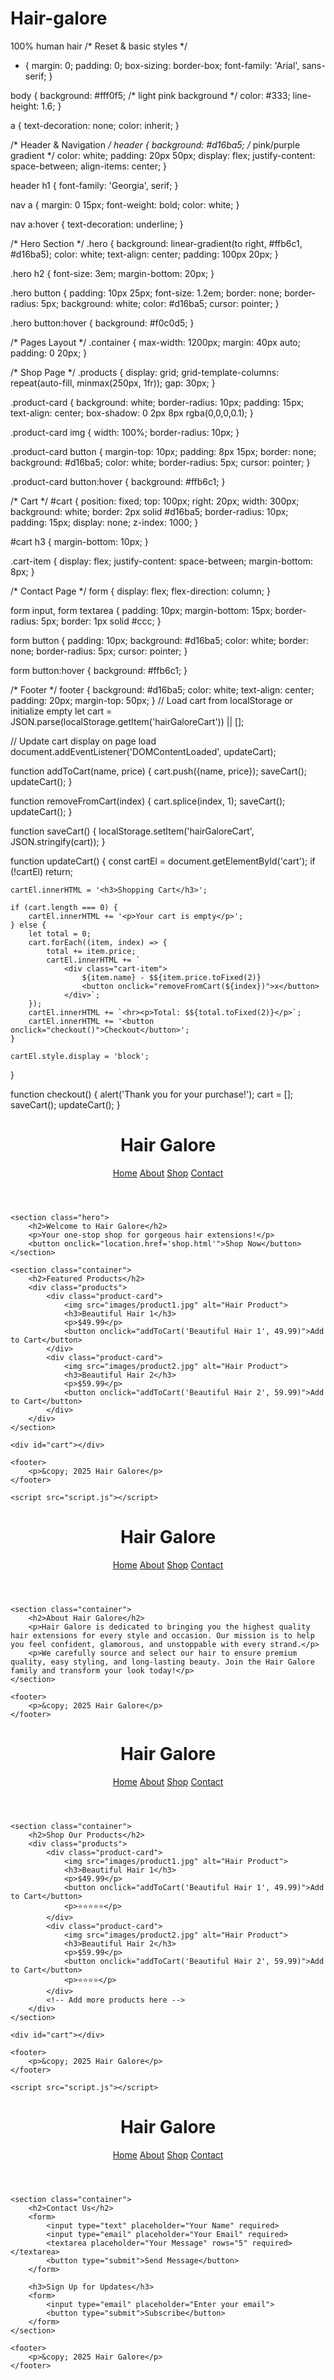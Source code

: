 # Hair-galore
100% human hair 
/* Reset & basic styles */
* {
    margin: 0;
    padding: 0;
    box-sizing: border-box;
    font-family: 'Arial', sans-serif;
}

body {
    background: #fff0f5; /* light pink background */
    color: #333;
    line-height: 1.6;
}

a {
    text-decoration: none;
    color: inherit;
}

/* Header & Navigation */
header {
    background: #d16ba5; /* pink/purple gradient */
    color: white;
    padding: 20px 50px;
    display: flex;
    justify-content: space-between;
    align-items: center;
}

header h1 {
    font-family: 'Georgia', serif;
}

nav a {
    margin: 0 15px;
    font-weight: bold;
    color: white;
}

nav a:hover {
    text-decoration: underline;
}

/* Hero Section */
.hero {
    background: linear-gradient(to right, #ffb6c1, #d16ba5);
    color: white;
    text-align: center;
    padding: 100px 20px;
}

.hero h2 {
    font-size: 3em;
    margin-bottom: 20px;
}

.hero button {
    padding: 10px 25px;
    font-size: 1.2em;
    border: none;
    border-radius: 5px;
    background: white;
    color: #d16ba5;
    cursor: pointer;
}

.hero button:hover {
    background: #f0c0d5;
}

/* Pages Layout */
.container {
    max-width: 1200px;
    margin: 40px auto;
    padding: 0 20px;
}

/* Shop Page */
.products {
    display: grid;
    grid-template-columns: repeat(auto-fill, minmax(250px, 1fr));
    gap: 30px;
}

.product-card {
    background: white;
    border-radius: 10px;
    padding: 15px;
    text-align: center;
    box-shadow: 0 2px 8px rgba(0,0,0,0.1);
}

.product-card img {
    width: 100%;
    border-radius: 10px;
}

.product-card button {
    margin-top: 10px;
    padding: 8px 15px;
    border: none;
    background: #d16ba5;
    color: white;
    border-radius: 5px;
    cursor: pointer;
}

.product-card button:hover {
    background: #ffb6c1;
}

/* Cart */
#cart {
    position: fixed;
    top: 100px;
    right: 20px;
    width: 300px;
    background: white;
    border: 2px solid #d16ba5;
    border-radius: 10px;
    padding: 15px;
    display: none;
    z-index: 1000;
}

#cart h3 {
    margin-bottom: 10px;
}

.cart-item {
    display: flex;
    justify-content: space-between;
    margin-bottom: 8px;
}

/* Contact Page */
form {
    display: flex;
    flex-direction: column;
}

form input, form textarea {
    padding: 10px;
    margin-bottom: 15px;
    border-radius: 5px;
    border: 1px solid #ccc;
}

form button {
    padding: 10px;
    background: #d16ba5;
    color: white;
    border: none;
    border-radius: 5px;
    cursor: pointer;
}

form button:hover {
    background: #ffb6c1;
}

/* Footer */
footer {
    background: #d16ba5;
    color: white;
    text-align: center;
    padding: 20px;
    margin-top: 50px;
}
// Load cart from localStorage or initialize empty
let cart = JSON.parse(localStorage.getItem('hairGaloreCart')) || [];

// Update cart display on page load
document.addEventListener('DOMContentLoaded', updateCart);

function addToCart(name, price) {
    cart.push({name, price});
    saveCart();
    updateCart();
}

function removeFromCart(index) {
    cart.splice(index, 1);
    saveCart();
    updateCart();
}

function saveCart() {
    localStorage.setItem('hairGaloreCart', JSON.stringify(cart));
}

function updateCart() {
    const cartEl = document.getElementById('cart');
    if (!cartEl) return;

    cartEl.innerHTML = '<h3>Shopping Cart</h3>';

    if (cart.length === 0) {
        cartEl.innerHTML += '<p>Your cart is empty</p>';
    } else {
        let total = 0;
        cart.forEach((item, index) => {
            total += item.price;
            cartEl.innerHTML += `
                <div class="cart-item">
                    ${item.name} - $${item.price.toFixed(2)} 
                    <button onclick="removeFromCart(${index})">x</button>
                </div>`;
        });
        cartEl.innerHTML += `<hr><p>Total: $${total.toFixed(2)}</p>`;
        cartEl.innerHTML += '<button onclick="checkout()">Checkout</button>';
    }

    cartEl.style.display = 'block';
}

function checkout() {
    alert('Thank you for your purchase!');
    cart = [];
    saveCart();
    updateCart();
}
<!DOCTYPE html>
<html lang="en">
<head>
    <meta charset="UTF-8">
    <title>Hair Galore</title>
    <link rel="stylesheet" href="style.css">
</head>
<body>
    <header>
        <h1>Hair Galore</h1>
        <nav>
            <a href="index.html">Home</a>
            <a href="about.html">About</a>
            <a href="shop.html">Shop</a>
            <a href="contact.html">Contact</a>
        </nav>
    </header>

    <section class="hero">
        <h2>Welcome to Hair Galore</h2>
        <p>Your one-stop shop for gorgeous hair extensions!</p>
        <button onclick="location.href='shop.html'">Shop Now</button>
    </section>

    <section class="container">
        <h2>Featured Products</h2>
        <div class="products">
            <div class="product-card">
                <img src="images/product1.jpg" alt="Hair Product">
                <h3>Beautiful Hair 1</h3>
                <p>$49.99</p>
                <button onclick="addToCart('Beautiful Hair 1', 49.99)">Add to Cart</button>
            </div>
            <div class="product-card">
                <img src="images/product2.jpg" alt="Hair Product">
                <h3>Beautiful Hair 2</h3>
                <p>$59.99</p>
                <button onclick="addToCart('Beautiful Hair 2', 59.99)">Add to Cart</button>
            </div>
        </div>
    </section>

    <div id="cart"></div>

    <footer>
        <p>&copy; 2025 Hair Galore</p>
    </footer>

    <script src="script.js"></script>
</body>
</html>
<!DOCTYPE html>
<html lang="en">
<head>
    <meta charset="UTF-8">
    <title>About - Hair Galore</title>
    <link rel="stylesheet" href="style.css">
</head>
<body>
    <header>
        <h1>Hair Galore</h1>
        <nav>
            <a href="index.html">Home</a>
            <a href="about.html">About</a>
            <a href="shop.html">Shop</a>
            <a href="contact.html">Contact</a>
        </nav>
    </header>

    <section class="container">
        <h2>About Hair Galore</h2>
        <p>Hair Galore is dedicated to bringing you the highest quality hair extensions for every style and occasion. Our mission is to help you feel confident, glamorous, and unstoppable with every strand.</p>
        <p>We carefully source and select our hair to ensure premium quality, easy styling, and long-lasting beauty. Join the Hair Galore family and transform your look today!</p>
    </section>

    <footer>
        <p>&copy; 2025 Hair Galore</p>
    </footer>
</body>
</html>
<!DOCTYPE html>
<html lang="en">
<head>
    <meta charset="UTF-8">
    <title>Shop - Hair Galore</title>
    <link rel="stylesheet" href="style.css">
</head>
<body>
    <header>
        <h1>Hair Galore</h1>
        <nav>
            <a href="index.html">Home</a>
            <a href="about.html">About</a>
            <a href="shop.html">Shop</a>
            <a href="contact.html">Contact</a>
        </nav>
    </header>

    <section class="container">
        <h2>Shop Our Products</h2>
        <div class="products">
            <div class="product-card">
                <img src="images/product1.jpg" alt="Hair Product">
                <h3>Beautiful Hair 1</h3>
                <p>$49.99</p>
                <button onclick="addToCart('Beautiful Hair 1', 49.99)">Add to Cart</button>
                <p>⭐⭐⭐⭐⭐</p>
            </div>
            <div class="product-card">
                <img src="images/product2.jpg" alt="Hair Product">
                <h3>Beautiful Hair 2</h3>
                <p>$59.99</p>
                <button onclick="addToCart('Beautiful Hair 2', 59.99)">Add to Cart</button>
                <p>⭐⭐⭐⭐</p>
            </div>
            <!-- Add more products here -->
        </div>
    </section>

    <div id="cart"></div>

    <footer>
        <p>&copy; 2025 Hair Galore</p>
    </footer>

    <script src="script.js"></script>
</body>
</html>
<!DOCTYPE html>
<html lang="en">
<head>
    <meta charset="UTF-8">
    <title>Contact - Hair Galore</title>
    <link rel="stylesheet" href="style.css">
</head>
<body>
    <header>
        <h1>Hair Galore</h1>
        <nav>
            <a href="index.html">Home</a>
            <a href="about.html">About</a>
            <a href="shop.html">Shop</a>
            <a href="contact.html">Contact</a>
        </nav>
    </header>

    <section class="container">
        <h2>Contact Us</h2>
        <form>
            <input type="text" placeholder="Your Name" required>
            <input type="email" placeholder="Your Email" required>
            <textarea placeholder="Your Message" rows="5" required></textarea>
            <button type="submit">Send Message</button>
        </form>

        <h3>Sign Up for Updates</h3>
        <form>
            <input type="email" placeholder="Enter your email">
            <button type="submit">Subscribe</button>
        </form>
    </section>

    <footer>
        <p>&copy; 2025 Hair Galore</p>
    </footer>
</body>
</html>
